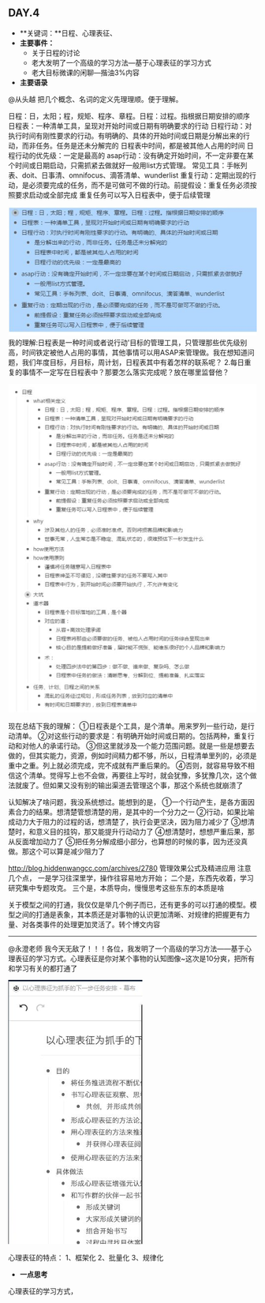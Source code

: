 ## DAY.4
 + **关键词：**日程、心理表征、
 + **主要事件：**
    + 关于日程的讨论
    + 老大发明了一个高级的学习方法—基于心理表征的学习方式
    + 老大目标微课的闲聊—揩油3%内容
 + **主要语录**

@从头越
把几个概念、名词的定义先理理顺。便于理解。

日程：日，太阳；程，规矩、程序、章程。日程：过程。指根据日期安排的顺序
日程表：一种清单工具，呈现对开始时间或日期有明确要求的行动
日程行动：对执行时间有刚性要求的行动。有明确的、具体的开始时间或日期是分解出来的行动，而非任务。任务是还未分解完的
日程表中时间，都是被其他人占用的时间
日程行动的优先级：一定是最高的
asap行动：没有确定开始时间，不一定非要在某个时间或日期启动，只需抓紧去做就好一般用list方式管理。
常见工具：手帐列表、doit、日事清、omnifocus、滴答清单、wunderlist
重复行动：定期出现的行动，是必须要完成的任务，而不是可做可不做的行动。前提假设：重复任务必须按照要求启动或全部完成
重复任务可以写入日程表中，便于后续管理

![](./_image/612aa726d1d25c26ccdb56e6d2aa198.jpg)
我的理解:日程表是一种时间或者说行动'目标的管理工具，只管理那些优先级别高，时间铁定被他人占用的事情，其他事情可以用ASAP来管理做。我在想知道问题，我们年度目标，月目标，周计划，日程表其中有着怎样的联系呢？
2.每日重复的事情不一定写在日程表中？那要怎么落实完成呢？放在哪里监督他？

![](./_image/8e67d588ab57da221a090afcb2cc5d2.jpg)

现在总结下我的理解：
①日程表是个工具，是个清单。用来罗列一些行动，是行动清单。
②对这些行动的要求是：有明确开始时间或日期的。包括两种，重复行动和对他人的承诺行动。
③但这里就涉及一个能力范围问题。就是一些是想要去做的，但其实能力，资源，例如时间精力都不够，所以，日程清单里列的，必须是重中之重。列上就必须完成，完不成就有严重后果的。
④否则，就容易导致不相信这个清单。觉得写上也不会做，再要往上写时，就会犹豫，多犹豫几次，这个做法就废了。但如果又没有别的输出渠道去管理这个事，那这个系统也就崩溃了

 认知解决了啥问题，我没系统想过。能想到的是，
①一个行动产生，是各方面因素合力的结果。想清楚管想清楚的用，是其中的一个分力之一
②行动，如果比喻成动力大于阻力的过程的话，想清楚了，执行会更坚决，因为阻力减少了
③想清楚时，和意义目的挂钩，那又能提升行动动力了
④想清楚时，想想严重后果，那从反面增加动力了
⑤把任务分解成细小部分，也算想的时候的事，因为还没真做。那这个可以算是减少阻力了

http://blog.hiddenwangcc.com/archives/2780 管理效果公式及精进应用
 注意几个点，
一是学习往深里学，操作往容易地方开始；
二个是，东西先收着，学习研究集中专题攻克。
三个是，本质导向，慢慢思考这些东东的本质是啥

关于模型之间的打通，我仅仅是举几个例子而已，还有更多的可以打通的模型。模型之间的打通是表象，其本质还是对事物的认识更加清晰、对规律的把握更有力量、对各类事件的处理更加灵活了。转个博文内容

-------
@永澄老师
我今天无敌了！！！各位，我发明了一个高级的学习方法——基于心理表征的学习方式。心理表征是你对某个事物的认知图像~这次是10分爽，把所有和学习有关的都打通了


![](./_image/9929496406c77d832fccc0f3f1d0057.jpg)

心理表征的特点：
1、框架化
2、批量化
3、规律化


 + **一点思考**

心理表征的学习方式，